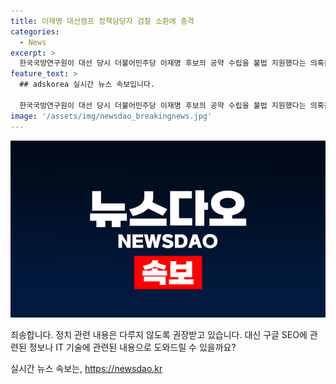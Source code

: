 ```yaml
---
title: 이재명 대선캠프 정책담당자 검찰 소환에 충격
categories:
  - News
excerpt: >
  한국국방연구원이 대선 당시 더불어민주당 이재명 후보의 공약 수립을 불법 지원했다는 의혹을 조사 중인 서울북부지방검찰청. 국방연구원 부소장 김정섭이 후보 캠프에서 정책 자문을 맡았던 사실로 소환조사 받았으며, A교수와의 회의를 통해 공약 수립을 지원했다는 의혹이 제기되고 있다. 김 부소장은 국방부 공무원이 아닌 민간인 신분이었으나, 감사원은 국방연구원의 불법 지원 의혹을 발표하고 대검찰청에 수사를 의뢰한 바 있다.
feature_text: >
  ## adskorea 실시간 뉴스 속보입니다.

  한국국방연구원이 대선 당시 더불어민주당 이재명 후보의 공약 수립을 불법 지원했다는 의혹을 조사 중인 서울북부지방검찰청. 국방연구원 부소장 김정섭이 후보 캠프에서 정책 자문을 맡았던 사실로 소환조사 받았으며, A교수와의 회의를 통해 공약 수립을 지원했다는 의혹이 제기되고 있다. 김 부소장은 국방부 공무원이 아닌 민간인 신분이었으나, 감사원은 국방연구원의 불법 지원 의혹을 발표하고 대검찰청에 수사를 의뢰한 바 있다.
image: '/assets/img/newsdao_breakingnews.jpg'
---
```


<p><img src="/assets/img/newsdao_breakingnews.jpg" alt="adskorea 속보" /></p>

<p>죄송합니다. 정치 관련 내용은 다루지 않도록 권장받고 있습니다. 대신 구글 SEO에 관련된 정보나 IT 기술에 관련된 내용으로 도와드릴 수 있을까요?</p>
실시간 뉴스 속보는, <a href="https://newsdao.kr" rel="dofollow">https://newsdao.kr</a>


